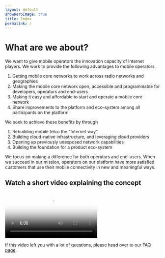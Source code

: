 ```yaml
---
layout: default
showHeroImage: true
title: Index
permalink: /
---
```


# What are we about?

We want to give mobile operators the innovation capacity of Internet players. We work to provide the following advantages to mobile operators
1. Getting mobile core networks to work across radio networks and geographies
2. Making the mobile core network open, accessible and programmable for developers, operators and end-users
3. Making it easy and affordable to start and operate a mobile core network
4. Share improvements to the platform and eco-system among all participants on the platform 

We seek to achieve these benefits by through 
1. Rebuilding mobile telco the "Internet way" 
2. Building cloud-native infrastructure, and leveraging cloud providers
3. Opening up previously unexposed network capabilities
4. Building the foundation for a product eco-system

We focus on making a difference for both operators and end-users. When we succeed in our mission, operators on our platform have more satisfied customers that use their mobile connectivity in new and meaningful ways. 

## Watch a short video explaining the concept
<div class="video-border">
    <video controls poster="/img/video-poster.jpg">
    <source src="/video/promo.mp4" type="video/mp4">
        Your browser does not support HTML5 video players.
    </video>
</div>

If this video left you with a lot of questions, please head over to our [FAQ page](/faq).
